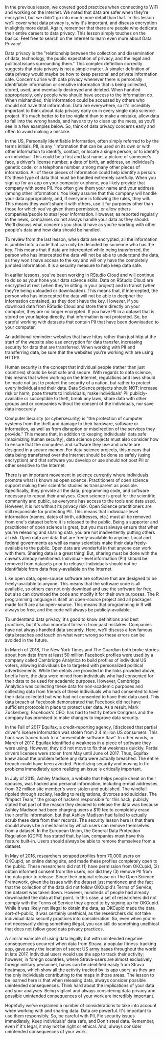 In the previous lesson, we covered good practices when connecting to WiFi and working on the Internet. We noted that data are safer when they're encrypted, but we didn't go into much more detail than that. In this lesson we'll cover what data privacy is, why it's important, and discuss encryption in slightly more detail. Again, remember that there are people who dedicate their entire careers to data privacy. This lesson simply touches on the basics. Feel free to search on the Internet to learn even more about Data Privacy!

Data privacy is the "relationship between the collection and dissemination of data, technology, the public expectation of privacy, and the legal and political issues surrounding them." This complex definition correctly suggests that data privacy is not a simple matter. A simpler definition of data privacy would maybe be how to keep personal and private information safe. Concerns arise with data privacy whenever there is personally identifiable information or sensitive information that is being collected, stored, used, and eventually destroyed and deleted. When handled appropriately, only people who should have access to the information do. When mishandled, this information could be accessed by others who should not have that information. Data are everywhere, so it's incredibly important to think about data privacy early on in every single data science project. It's much better to be too vigilant than to make a mistake, allow data to fall into the wrong hands, and have to try to clean up the mess, as you'll see in a few examples below. So, think of data privacy concerns early and often to avoid making a mistake.

In the US, Personally Identifiable Information, often simply referred to by the terms initials, PII, is any "information that can be used on its own or with other information to identify, contact, or locate a single person, or to identify an individual. This could be a first and last name, a picture of someone's face, a driver's license number, a date of birth, an address, an individual's genetic code, or a telephone number, among many other pieces of information. All of these pieces of information could help identify a person. It's these type of data that must be handled extremely carefully. When you sign up for an app on your computer or phone, you likely provide that company with some PII. You often give them your name and your address (among other information). You likely assume that this company will handle your data appropriately, and, if everyone is following the rules, they will. This means they won't share it with others, use it for purposes other than those for which you've given them permission, or allow others companies/people to steal your information. However, as reported regularly in the news, companies do not always handle your data as they should. We'll discuss what concerns you should have as you're working with other people's data and how data should be handled. 

To review from the last lesson, when data are encrypted, all the information is jumbled into a code that can only be decoded by someone who has the key. This means that if data are intercepted while being transferred, the person who has intercepted the data will not be able to understand the data, as they won't have access to the key and will only have the completely jumbled information. It is a security measure to help keep data safe. 

In earlier lessons, you've been working in RStudio Cloud and will continue to do so as your hone your data science skills. Data on RStudio Cloud are encrypted at rest (when they're sitting in your project) and in transit (when they're being uploaded or downloaded). This means that, if intercepted, the person who has intercepted the data will not be able to decipher the information contained, as they don't have the key. However, if you download data from RStudio Cloud and store them directly on your computer, they are no longer encrypted. If you have PII in a dataset that is stored on your laptop directly, that information is not protected. So, be careful working with datasets that contain PII that have been downloaded to your computer.

An additional reminder: websites that have https rather than just http at the start of the website also use encryption for data transfer, increasing security for data that are transferred. When working with PII and transferring data, be sure that the websites you're working with are using HTTPS.

Human security is the concept that individual people (rather than just countries) should be kept safe and secure. With regards to data science, this means that when working on the Internet, regulations and laws should be made not just to protect the security of a nation, but rather to protect every individual and their data. Data Science projects should NOT: increase risk or harm, pose threats to individuals, make individuals' PII publicly-available or succeptible to theft, break any laws, share data with other groups and or companies without the consent of the individuals, nor save data insecurely

Computer Security (or cybersecurity) is "the protection of computer systems from the theft and damage to their hardware, software or information, as well as from disruption or misdirection of the services they provide." This means that, in addition to keeping individuals' data safe (maximizing human security), data science projects must also consider how to ensure that the computers and software they use and create are designed in a secure manner. For data science projects, this means that data being transferred over the Internet should be done so safely (using encryption) and that software you develop or use should not post PII or other sensitive to the Internet.

There is an important movement in science currently where individuals promote what is known as open science. Practitioners of open science support making their scientific studies as transparent as possible. Specifically, they provide all the data, programming code, and software necessary to repeat their analyses. Open science is great for the scientific community and public, as everyone has access to the tools and data used. However, it is not without its privacy risk. Open Science practitioners are still responsible for protecting PII. This means that individual-level information (names, dates of birth, addresses, etc.) must all be removed from one's dataset before it is released to the public. Being a supporter and practitioner of open science is great, but you must always ensure that when you're releasing and sharing data, you are not inadvertently putting others at risk. Open data are data that are freely-available to anyone. Local and federal governments as well as many scientists make their data freely-available to the public. Open data are wonderful in that anyone can work with them. Sharing data is a great thing! But, sharing must be done with the caveats already mentioned. Individual-level information (PII) should be removed from datasets prior to release. Individuals should not be identifiable from data freely-available on the Internet.

Like open data, open-source software are software that are designed to be freely-available to anyone. This means that the software code is all available, so others can not only download and use the software for free, but also can download the code and modify it for their own purposes. The R programming language is itself an open-source project and all packages made for R are also open-source. This means that programming in R will always be free, and the code will always be publicly-available. 

To understand data privacy, it's good to know definitions and best practices, but it's also important to learn from past mistakes. Companies have not always handled data securely. Here, we'll discuss a few famous data breaches and touch on what went wrong so these errors can be avoided in the future.

In March of 2018, The New York Times and The Guardian both broke stories about how data from at least 50 million Facebook profiles were used by a company called Cambridge Analytica to build profiles of individual US voters, allowing individuals be to targeted with personalized political advertisements. While the details are provided in the links provided above, briefly here, the data were mined from individuals who had consented for their data to be used for academic purposes. However, Cambridge Analytica was collecting these data for non-academic purposes  and collecting data from friends of these individuals who had consented to have their data collected but who had not consented to have their data used. This data breach at Facebook demonstrated that Facebook did not have sufficient protocols in place to protect user data. As a result, Mark Zuckerberg, Facebook's CEO, has had to testify before Congress and the company has promised to make changes to improve data security.

In the Fall of 2017 Equifax, a credit-reporting agency, [disclosed that partial driver's license information was stolen from 2.4 million US consumers. This hack was traced back to a "preventable software flaw". In other words, in March of 2017, Equifax identified a weakness in a piece of software they were using. However, they did not move to fix that weakness quickly. Partial drivers licenses were stolen from May until June of 2017. Thus, Equifax knew about the problem before any data were actually breached. The entire breach could have been avoided. Prioritizing security and moving to fix problems immediately upon realizing an issue is critically important.

In July of 2015, Ashley Madison, a website that helps people cheat on their spouses, was hacked and personal information, including e-mail addresses, from 32 million site member's were stolen and published. The windfall rippled through society, leading to resignations, divorces and suicides. The "Impact Team," the group of hackers responsible for this hack, publicly stated that part of the reason they decided to release the data was because Ashley Madison had been charging users a $19 fee to completely erase their profile information, but that Ashley Madison had failed to actually scrub these data from their records. The security lesson here is that there should always be a mechanism by which users can remove themselves from a dataset. In the European Union, the General Data Protection Regulation (GDPR) has stated that, by law, companies must have this feature built-in. Users should always be able to remove themselves from a dataset.

In May of 2016, researchers scraped profiles from 70,000 users on OKCupid, an online dating site, and made these profiles completely open to the public. These researchers did not (1) have permission from OKCupid, (2) obtain informed consent from the users, nor did they (3) remove PII from the data prior to release. Since their original release on The Open Science Framework, given the issues with the dataset just mentioned and the fact that the collection of the data did not follow OKCupid's Terms of Service, the dataset was taken down. However, hundreds of people had already downloaded the data at that point. In this case, a set of researchers did not comply with the Terms of Service they agreed to by signing up for OKCupid. While it was likely not illegal to obtain the data, as OKCupid made the data sort-of-public, it was certainly unethical, as the researchers did not take individual data security practices into consideration. So, even when you're not necessarily doing something illegal, you can still do something unethical that does not follow good data privacy practices.

A similar example of using data legally but with unintended negative consequences occurred when data from Strava, a popular fitness-tracking app, gave away the location of secret US army bases throughout the world in late 2017. Individual users would use the app to track their activity; however, in foreign countries, where Strava-users are almost exclusively foreign military personnel, bases can be identified easily from Strava heatmaps, which show all the activity tracked by its app users, as they are the only individuals contributing to the maps in those areas. The lesson to be learned here is that when releasing data, always consider possible unintended consequences. Think hard about the implications of your data and your analyses. Being vigilant and always considering data privacy and possible unintended consequences of your work are incredibly important.

Hopefully we've explained a number of considerations to take into account when working with and sharing data. Data are powerful. It's important to use them responsibly. So, be careful with PII, Fix security issues immediately, Keep individuals' data safe, and Don't steal data. Remember, even if it's legal, it may not be right or ethical. And, always consider unintended consequences of your work.